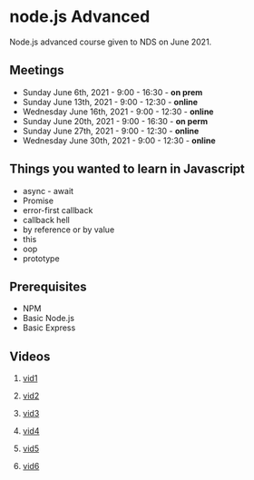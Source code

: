# node.js Advanced

Node.js advanced course given to NDS on June 2021.

## Meetings

- Sunday June 6th, 2021 - 9:00 - 16:30 - **on prem**
- Sunday June 13th, 2021 - 9:00 - 12:30 - **online**
- Wednesday June 16th, 2021 - 9:00 - 12:30 - **online**
- Sunday June 20th, 2021 - 9:00 - 16:30 - **on perm**
- Sunday June 27th, 2021 - 9:00 - 12:30 - **online**
- Wednesday June 30th, 2021 - 9:00 - 12:30 - **online**

## Things you wanted to learn in Javascript

- async - await
- Promise
- error-first callback
- callback hell
- by reference or by value
- this
- oop
- prototype

## Prerequisites

- NPM
- Basic Node.js
- Basic Express

## Videos

1. [vid1](https://synamedia-my.sharepoint.com/:v:/p/oliberman/EQzZm47TptBIg32s3k6UUiYBR3Gc8deEBUouHyj_ro12CA)

2. [vid2](https://synamedia-my.sharepoint.com/:v:/p/oliberman/Ecwebi_9lH1JptGQrzCKEXQB6J2Jt24tsIeCAKcN9hF34Q)

3. [vid3](https://synamedia-my.sharepoint.com/:v:/p/oliberman/ET0Xck32zHlAqkCk3YLnowYBf83OvyO87z3HlPQP3Rad6w)

4. [vid4](https://synamedia-my.sharepoint.com/:v:/p/abichman/EVAES70ucpNGpzn8WXeqlcIBbcwOGvLL69XYWo-mDhrB4A) 

5. [vid5](https://synamedia-my.sharepoint.com/:v:/p/oliberman/ESKkC9BrjR5HlGxHwOe5EGoB8o5Zp2xkOYvoWdn1OZEMPQ)

6. [vid6](https://synamedia-my.sharepoint.com/:v:/p/sezak/EeVWHmsNX5JIhqSrQyOYD6cBTYTFZBW38uztNKyH5aGlkQ)


